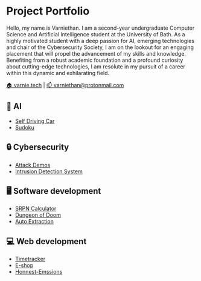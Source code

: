 # Project Portfolio

Hello, my name is Varniethan. I am a second-year undergraduate Computer Science and Artificial Intelligence student at the University of Bath. As a highly motivated student with a deep passion for AI, emerging technologies and chair of the Cybersecurity Society, I am on the lookout for an engaging placement that will propel the advancement of my skills and knowledge. Benefiting from a robust academic foundation and a profound curiosity about cutting-edge technologies, I am resolute in my pursuit of a career within this dynamic and exhilarating field.

[:house: varnie.tech](https://varnie.tech) |
[:mailbox: varniethan@protonmail.com](mailto:varniethan@protonmail.com)

## :robot: AI

- [Self Driving Car](https://github.com/varniethan/self-driving-car)
- [Sudoku](https://github.com/varniethan/Sudoku)

## :lock: Cybersecurity

- [Attack Demos](https://github.com/varniethan/Cybersecurity)
- [Intrusion Detection System](https://github.com/varniethan/intrusion-detection-system)

## :desktop_computer: Software development

- [SRPN Calculator](https://github.com/varniethan/SRPN)
- [Dungeon of Doom](https://github.com/varniethan/Dungeon_of_Doom)
- [Auto Extraction](https://github.com/varniethan/auto-extraction)
  
## :computer: Web development

- [Timetracker](https://github.com/varniethan/timetracker)
- [E-shop](https://github.com/varniethan/eshopfrontend)
- [Honnest-Emssions](https://github.com/varniethan/eshopfrontend)
